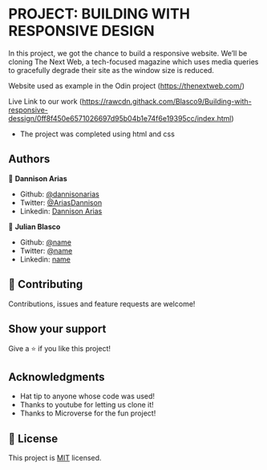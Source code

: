 # PROJECT: BUILDING WITH RESPONSIVE DESIGN

In this project, we got the chance to build a responsive website. We’ll be cloning The Next Web, a tech-focused magazine which uses media queries to gracefully degrade their site as the window size is reduced.


 Website used as example in the Odin project
(https://thenextweb.com/) 

Live Link to our work
(https://rawcdn.githack.com/Blasco9/Building-with-responsive-dessign/0ff8f450e6571026697d95b04b1e74f6e19395cc/index.html)
* The project was completed using html and css
## Authors

👤 **Dannison Arias**

- Github: [@dannisonarias](https://github.com/dannisonarias)
- Twitter: [@AriasDannison](https://twitter.com/AriasDannison)
- Linkedin: [Dannison Arias](https://www.linkedin.com/in/dannison-arias-777919190/)

👤 **Julian Blasco**

- Github: [@name](https://github.com/Blasco9)
- Twitter: [@name](@julianblasco9)
- Linkedin: [name](https://www.linkedin.com/in/julian-augusto-blasco-1656a0153/)

## 🤝 Contributing

Contributions, issues and feature requests are welcome!
## Show your support

Give a ⭐️ if you like this project!

## Acknowledgments

- Hat tip to anyone whose code was used!
- Thanks to youtube for letting us clone it!
- Thanks to Microverse for the fun project!

## 📝 License

This project is [MIT](https://opensource.org/licenses/MIT) licensed.
